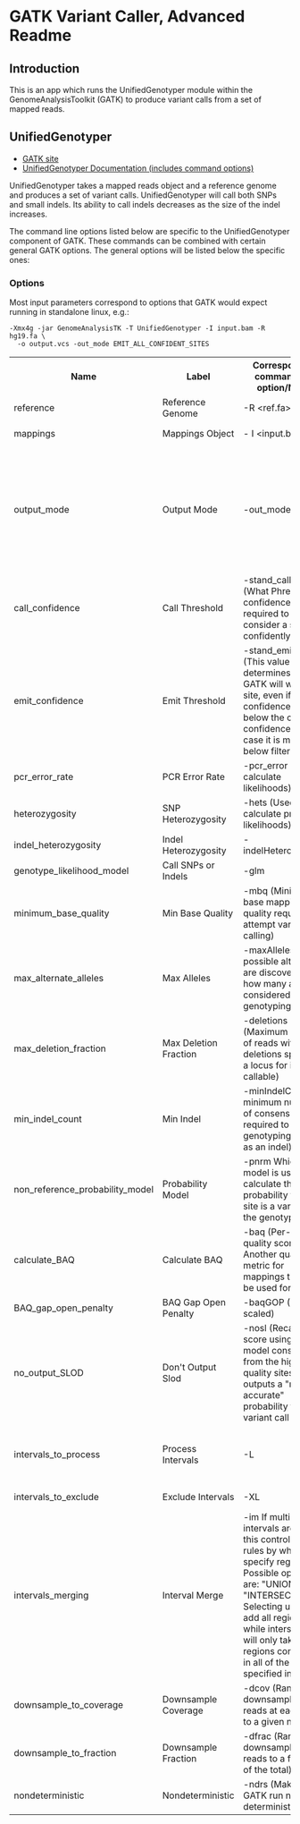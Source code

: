 GATK Variant Caller, Advanced Readme
====================================

Introduction
------------

This is an app which runs the UnifiedGenotyper module within the GenomeAnalysisToolkit
(GATK) to produce variant calls from a set of mapped reads.

UnifiedGenotyper
----------------

* <a href="http://www.broadinstitute.org/gatk/">GATK site</a>
* <a href="http://www.broadinstitute.org/gatk/gatkdocs/org_broadinstitute_sting_gatk_CommandLineGATK.html">UnifiedGenotyper Documentation (includes command options)</a>

UnifiedGenotyper takes a mapped reads object and a
reference genome and produces a set of variant calls. UnifiedGenotyper will
call both SNPs and small indels. Its ability to call indels decreases as the
size of the indel increases.

The command line options listed below are specific to the UnifiedGenotyper
component of GATK. These commands can be combined with certain general GATK
options. The general options will be listed below the specific ones:

### Options

Most input parameters correspond to options that GATK would expect running in standalone linux, e.g.:

    -Xmx4g -jar GenomeAnalysisTK -T UnifiedGenotyper -I input.bam -R hg19.fa \
      -o output.vcs -out_mode EMIT_ALL_CONFIDENT_SITES

<table>
<tr><th>Name</th><th>Label</th><th>Corresponding command line option/Notes</th><th>Class/Type</th><th>Default</th></tr>
<tr><td>reference</td><td>Reference Genome</td><td>-R &lt;ref.fa&gt;</td><td>record of type:ContigSet</td><td>Mandatory</td></tr>
<tr><td>mappings</td><td>Mappings Object</td><td>- I &lt;input.bam&gt; </td><td>gtable of type LetterMappings.</td><td>Mandatory</td></tr>
<tr><td>output_mode</td><td>Output Mode</td><td>-out_mode</td><td>[EMIT_VARIANTS_ONLY, EMIT_ALL_CONFIDENT_SITES, EMIT_ALL_SITES]</td><td>EMIT_ALL_CONFIDENT_SITES (VARIANTS_ONLY is fastest. EMIT_ALL_SITES is much slower and generates very large output files. An alternative to EMIT_ALL_SITES is to EMIT_ALL_CONFIDENT_SITES and to change the "emit threshold" parameter to a low value). </td></tr>
<tr><td>call_confidence</td><td>Call Threshold</td><td>-stand_call_conf (What Phred confidence is required to consider a site confidently called)</td><td>double</td><td>30.0</td></tr>
<tr><td>emit_confidence</td><td>Emit Threshold</td><td>-stand_emit_conf (This value determines what GATK will write as a site, even if the confidence is below the call confidence). In this case it is marked as below filter quality.</td><td>double</td><td>30.0</td></tr>
<tr><td>pcr_error_rate</td><td>PCR Error Rate</td><td>-pcr_error (Used to calculate likelihoods)</td><td>double</td><td>1.0E-4</td></tr>
<tr><td>heterozygosity</td><td>SNP Heterozygosity</td><td>-hets (Used to calculate prior likelihoods)</td><td>double</td><td>0.001</td></tr>
<tr><td>indel_heterozygosity</td><td>Indel Heterozygosity</td><td>-indelHeterozygosity</td><td>double</td><td>1.25E-4</td></tr>
<tr><td>genotype_likelihood_model</td><td>Call SNPs or Indels</td><td>-glm</td><td>[SNP, INDELS, BOTH]</td><td>SNP (Joe used BOTH for Labcorp work. AC)</td></tr>
<tr><td>minimum_base_quality</td><td>Min Base Quality</td><td>-mbq (Minimum base mapping quality required to attempt variant calling)</td><td>int</td><td>17</td></tr>
<tr><td>max_alternate_alleles</td><td>Max Alleles</td><td>-maxAlleles (When possible alternates are discovered, how many are considered for genotyping)</td><td>int</td><td>3 (Computational cost scales exponentially with increasing alternate alleles)</td></tr>
<tr><td>max_deletion_fraction</td><td>Max Deletion Fraction</td><td>-deletions (Maximum number of reads with deletions spanning a locus for it to be callable)</td><td>double</td><td>0.05</td></tr>
<tr><td>min_indel_count</td><td>Min Indel</td><td>-minIndelCnt (The minimum number of consensus indels required to attempt genotyping a site as an indel)</td><td>int</td><td>5</td></tr>
<tr><td>non_reference_probability_model</td><td>Probability Model</td><td>-pnrm Which model is used to calculate the probability that a site is a variant, and the genotypes</td><td>[EXACT, GRID_SEARCH]</td><td>EXACT</td></tr>
<tr><td>calculate_BAQ</td><td>Calculate BAQ</td><td>-baq (Per-base quality scores) Another quality metric for mappings that can be used for filters</td><td>[OFF, CALCULATE_AS_NECESSARY, RECALCULATE]</td><td>OFF</td></tr>
<tr><td>BAQ_gap_open_penalty</td><td>BAQ Gap Open Penalty</td><td>-baqGOP (Phred scaled)</td><td>double</td><td>40.0 (30.0 is suggested for WGS)</td></tr>
<tr><td>no_output_SLOD</td><td>Don't Output Slod</td><td>-nosl (Recalibrates score using a model constructed from the high quality sites, outputs a "more accurate" probability for variant call</td><td>Boolean</td><td>False</td></tr>
<tr><td>intervals_to_process</td><td>Process Intervals</td><td>-L</td><td>List of regions to process in the form of any number of -L CHR:lo-hi (e.g. -L chr1:100-200 -L chr1:300-500 -L chr5:1000-2000).</td><td>None</td>
<tr><td>intervals_to_exclude</td><td>Exclude Intervals</td><td>-XL</td><td>As above, except these intervals are excluded</td><td>None</td></tr>
<tr><td>intervals_merging</td><td>Interval Merge</td><td>-im If multiple intervals are given, this controls the rules by which they specify regions. Possible options are: "UNION" and "INTERSECTION". Selecting union will add all regions while intersection will only take regions contained in all of the specified intervals</td><td>[UNION, INTERSECTION]<td>ALL</td></tr>
<tr><td>downsample_to_coverage</td><td>Downsample Coverage</td><td>-dcov (Randomly downsamples reads at each locus to a given number)</td><td>int</td><td>Not present</td></tr>
<tr><td>downsample_to_fraction</td><td>Downsample Fraction</td><td>-dfrac (Randomly downsamples reads to a fraction of the total)</td><td>double</td><td>1.0</td></tr>
<tr><td>nondeterministic</td><td>Nondeterministic</td><td>-ndrs (Makes GATK run non-deterministically)</td><td>bool</td><td>False</td></tr>
</table>
